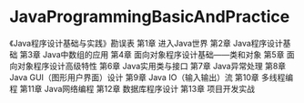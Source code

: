 # JavaProgrammingBasicAndPractice
《Java程序设计基础与实践》勘误表
第1章 进入Java世界
第2章 Java程序设计基础
第3章 Java中数组的应用
第4章 面向对象程序设计基础——类和对象
第5章 面向对象程序设计高级特性
第6章 Java实用类与接口
第7章 Java异常处理
第8章 Java GUI（图形用户界面）设计
第9章 Java IO（输入输出）流
第10章 多线程编程
第11章 Java网络编程
第12章 数据库程序设计
第13章 项目开发实战
